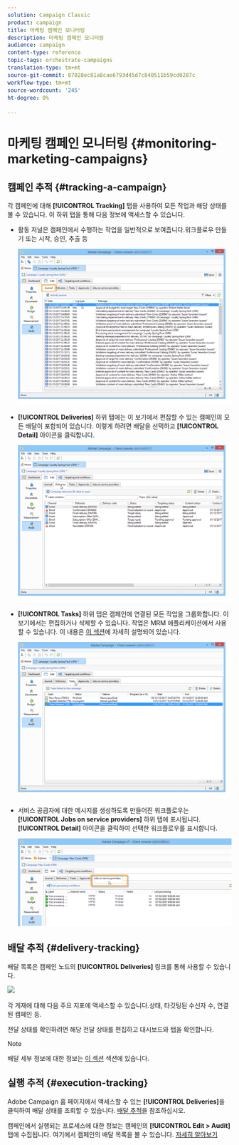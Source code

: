 ```yaml
---
solution: Campaign Classic
product: campaign
title: 마케팅 캠페인 모니터링
description: 마케팅 캠페인 모니터링
audience: campaign
content-type: reference
topic-tags: orchestrate-campaigns
translation-type: tm+mt
source-git-commit: 87028ec81a8cae6793d45d7c840511b59cd0287c
workflow-type: tm+mt
source-wordcount: '245'
ht-degree: 0%

---
```



# 마케팅 캠페인 모니터링 {#monitoring-marketing-campaigns}

## 캠페인 추적 {#tracking-a-campaign}

각 캠페인에 대해 **[!UICONTROL Tracking]** 탭을 사용하여 모든 작업과 해당 상태를 볼 수 있습니다. 이 하위 탭을 통해 다음 정보에 액세스할 수 있습니다.

* 활동 저널은 캠페인에서 수행하는 작업을 일반적으로 보여줍니다.워크플로우 만들기 또는 시작, 승인, 추출 등

   ![](assets/s_ncs_user_op_edit_exe_tab_a.png)

* **[!UICONTROL Deliveries]** 하위 탭에는 이 보기에서 편집할 수 있는 캠페인의 모든 배달이 포함되어 있습니다. 이렇게 하려면 배달을 선택하고 **[!UICONTROL Detail]** 아이콘을 클릭합니다.

   ![](assets/s_ncs_user_op_edit_exe_tab_b.png)

* **[!UICONTROL Tasks]** 하위 탭은 캠페인에 연결된 모든 작업을 그룹화합니다. 이 보기에서는 편집하거나 삭제할 수 있습니다. 작업은 MRM 애플리케이션에서 사용할 수 있습니다. 이 내용은 [이 섹션](../../campaign/using/creating-and-managing-tasks.md)에 자세히 설명되어 있습니다.

   ![](assets/s_ncs_user_op_edit_exe_tab_e.png)

* 서비스 공급자에 대한 메시지를 생성하도록 만들어진 워크플로우는 **[!UICONTROL Jobs on service providers]** 하위 탭에 표시됩니다. **[!UICONTROL Detail]** 아이콘을 클릭하여 선택한 워크플로우를 표시합니다.

   ![](assets/s_ncs_user_op_edit_exe_tab_d.png)

## 배달 추적 {#delivery-tracking}

배달 목록은 캠페인 노드의 **[!UICONTROL Deliveries]** 링크를 통해 사용할 수 있습니다.

![](assets/s_ncs_user_op_del_state_from_homepage.png)

각 게재에 대해 다음 주요 지표에 액세스할 수 있습니다.상태, 타깃팅된 수신자 수, 연결된 캠페인 등.

전달 상태를 확인하려면 해당 전달 상태를 편집하고 대시보드와 탭을 확인합니다.

>[!NOTE]
>
>배달 세부 정보에 대한 정보는 [이 섹션](../../delivery/using/about-message-tracking.md) 섹션에 있습니다.

## 실행 추적 {#execution-tracking}

Adobe Campaign 홈 페이지에서 액세스할 수 있는 **[!UICONTROL Deliveries]**&#x200B;을 클릭하여 배달 상태를 조회할 수 있습니다. [배달 추적](#delivery-tracking)을 참조하십시오.

캠페인에서 실행되는 프로세스에 대한 정보는 캠페인의 **[!UICONTROL Edit > Audit]** 탭에 수집됩니다. 여기에서 캠페인의 배달 목록을 볼 수 있습니다. [자세히 알아보기](#tracking-a-campaign)
